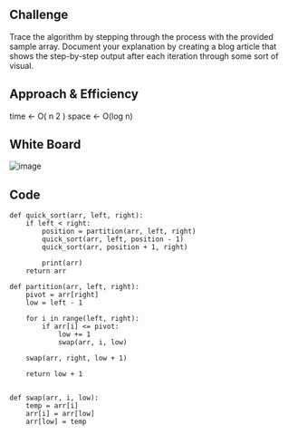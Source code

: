 ## Challenge

Trace the algorithm by stepping through the process with the provided sample array. Document your explanation by creating a blog article that shows the step-by-step output after each iteration through some sort of visual.

## Approach & Efficiency

time <- O( n 2 )
space <- O(log n)

## White Board

![image](https://user-images.githubusercontent.com/79086986/125532889-96c72044-73f3-4ba9-84eb-c4828e76b4e6.png)


## Code

```
def quick_sort(arr, left, right):
    if left < right:
        position = partition(arr, left, right)
        quick_sort(arr, left, position - 1)
        quick_sort(arr, position + 1, right)

        print(arr)
    return arr

def partition(arr, left, right):
    pivot = arr[right]
    low = left - 1

    for i in range(left, right):
        if arr[i] <= pivot:
            low += 1
            swap(arr, i, low)

    swap(arr, right, low + 1)

    return low + 1


def swap(arr, i, low):
    temp = arr[i]
    arr[i] = arr[low]
    arr[low] = temp
```
